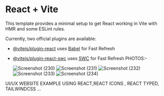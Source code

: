 # React + Vite

This template provides a minimal setup to get React working in Vite with HMR and some ESLint rules.

Currently, two official plugins are available:

- [@vitejs/plugin-react](https://github.com/vitejs/vite-plugin-react/blob/main/packages/plugin-react/README.md) uses [Babel](https://babeljs.io/) for Fast Refresh
- [@vitejs/plugin-react-swc](https://github.com/vitejs/vite-plugin-react-swc) uses [SWC](https://swc.rs/) for Fast Refresh
  PHOTOS:-


  ![Screenshot (230)](https://github.com/Ujjwal-sinha/Only-For-Friends/assets/115147132/cb59893e-ff94-4c6c-80c8-797306375cd0)
![Screenshot (231)](https://github.com/Ujjwal-sinha/Only-For-Friends/assets/115147132/e79bfb14-d4d6-4546-b85d-440c015edfef)
![Screenshot (232)](https://github.com/Ujjwal-sinha/Only-For-Friends/assets/115147132/e9f8a3a5-1701-42a2-a5c5-533a3ceedb75)
![Screenshot (233)](https://github.com/Ujjwal-sinha/Only-For-Friends/assets/115147132/2dfb3033-85e1-4b77-8603-e3bfbd3455f8)
![Screenshot (234)](https://github.com/Ujjwal-sinha/Only-For-Friends/assets/115147132/ad3e5272-f049-4056-936c-0743401df061)


UI/UX WEBSITE EXAMPLE USING REACT,REACT ICONS , REACT TYPED, TAILWINDCSS ...
